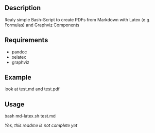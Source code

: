## Description
Realy simple Bash-Script to create PDFs from Markdown with Latex (e.g. Formulas) and Graphviz Components

## Requirements
- pandoc
- xelatex
- graphviz

## Example

look at test.md and test.pdf


## Usage

bash md-latex.sh  test.md 

*Yes, this readme is not complete yet*
